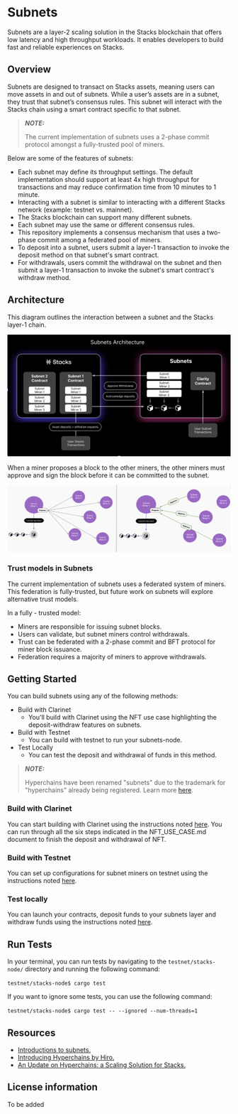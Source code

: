 # Subnets

Subnets are a layer-2 scaling solution in the Stacks blockchain that offers low latency and high throughput workloads. It enables developers to build fast and reliable experiences on Stacks.

## Overview

Subnets are designed to transact on Stacks assets, meaning users can move assets in and out of subnets. While a user’s assets are in a subnet, they trust that subnet’s consensus rules. This subnet will interact with the Stacks chain using a smart contract specific to that subnet.

> **_NOTE:_**
> 
> The current implementation of subnets uses a 2-phase commit protocol amongst a fully-trusted pool of miners.

Below are some of the features of subnets:

- Each subnet may define its throughput settings. The default implementation should support at least 4x high throughput for transactions and may reduce confirmation time from 10 minutes to 1 minute.
- Interacting with a subnet is similar to interacting with a different Stacks network (example: testnet vs. mainnet).
- The Stacks blockchain can support many different subnets.
- Each subnet may use the same or different consensus rules.
- This repository implements a consensus mechanism that uses a two-phase commit among a federated pool of miners.
- To deposit into a subnet, users submit a layer-1 transaction to invoke the deposit method on that subnet's smart contract.
- For withdrawals, users commit the withdrawal on the subnet and then submit a layer-1 transaction to invoke the subnet's smart contract's withdraw method.

## Architecture

This diagram outlines the interaction between a subnet and the Stacks layer-1 chain.

![Architecture of subnets.](/docs/images/subnets-architecture.png)

When a miner proposes a block to the other miners, the other miners must approve and sign the block before it can be committed to the subnet.

![Screenshot of subnet miners proposing and approving the blocks.](/docs/images/subnet-miners.png)

### Trust models in Subnets

The current implementation of subnets uses a federated system of miners. This federation is fully-trusted, but future work on subnets will explore alternative trust models.

In a fully - trusted model:

- Miners are responsible for issuing subnet blocks.
- Users can validate, but subnet miners control withdrawals.
- Trust can be federated with a 2-phase commit and BFT protocol for miner block issuance.
- Federation requires a majority of miners to approve withdrawals.


## Getting Started

You can build subnets using any of the following methods:
- Build with Clarinet
  - You'll build with Clarinet using the NFT use case highlighting the deposit-withdraw features on subnets.
- Build with Testnet
  - You can build with testnet to run your subnets-node.
- Test Locally
  - You can test the deposit and withdrawal of funds in this method.

> **_NOTE:_**
>
> Hyperchains have been renamed "subnets" due to the trademark for "hyperchains" already being registered. Learn more [here](https://www.hiro.so/blog/its-official-hyperchains-are-now-named-subnets).

### Build with Clarinet

You can start building with Clarinet using the instructions noted [here](https://github.com/hirosystems/stacks-subnets/blob/master/NFT_USE_CASE.md#setup). You can run through all the six steps indicated in the NFT_USE_CASE.md document to finish the deposit and withdrawal of NFT.

### Build with Testnet

You can set up configurations for subnet miners on testnet using the instructions noted [here](https://github.com/hirosystems/stacks-subnets/blob/master/DEPLOYING.md).

### Test locally

You can launch your contracts, deposit funds to your subnets layer and withdraw funds using the instructions noted [here](https://github.com/hirosystems/stacks-subnets/blob/master/LOCAL_TESTING.md).

## Run Tests

In your terminal, you can run tests by navigating to the `testnet/stacks-node/` directory and running the following command:

`testnet/stacks-node$ cargo test`

If you want to ignore some tests, you can use the following command:

`testnet/stacks-node$ cargo test -- --ignored --num-threads=1`

## Resources

- [Introductions to subnets.](https://www.youtube.com/watch?v=PFPwuVCGGuI)
- [Introducing Hyperchains by Hiro.](https://www.hiro.so/blog/introducing-hyperchains-by-hiro)
- [An Update on Hyperchains: a Scaling Solution for Stacks.](https://www.hiro.so/blog/an-update-on-hyperchains-a-scaling-solution-for-stacks)


## License information
To be added
